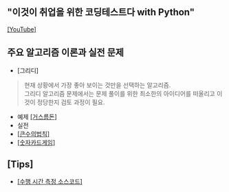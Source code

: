 ## "이것이 취업을 위한 코딩테스트다 with Python"
[[YouTube]](https://youtu.be/m-9pAwq1o3w)

## 주요 알고리즘 이론과 실전 문제
- [그리디]  
> 현재 상황에서 가장 좋아 보이는 것만을 선택하는 알고리즘.   
> 그리디 알고리즘 문제에서는 문제 풀이를 위한 최소한의 아이디어를 떠올리고 이것이 정당한지 검토 과정이 필요.   
- 예제 [[거스름돈]](./greedy/거스름돈.py)   
- 실전 
- [[큰수의법칙]](./greedy/큰수의법칙.py)
- [[숫자카드게임]](./greedy/숫자카드게임.py)

## [Tips]
- [[수행 시간 측정 소스코드]](./Tips/수행시간측정소스코드.py)